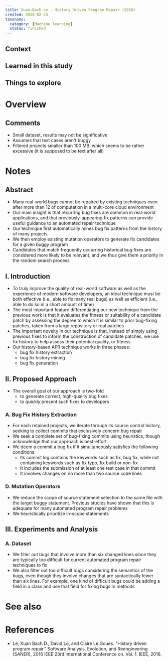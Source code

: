 ```yaml
---
title: Xuan-Bach Le - History Driven Program Repair (2016)
created: 2018-02-23
taxonomy:
  category: [Machine learning]
  status: finished
---
```


## Context

## Learned in this study

## Things to explore

# Overview
## Comments
* Small dataset, results may not be significative
* Assumes that test cases aren't buggy
* Filtered projects smaller than 100 MB, which seems to be rather excessive (it is supposed to be text after all)

# Notes
## Abstract
* Many real-world bugs cannot be repaired by existing techniques even after more than 12 of computation in a multi-core cloud environment
* Our main insight is that recurring bug fixes are common in real-world applications, and that previously-appearing fix patterns can provide useful guidance to an automated repair technique
* Our technique first automatically mines bug fix patterns from the history of many projects
* We then employ existing mutation operators to generate fix candidates for a given buggy program
* Candidates that match frequently occurring historical bug fixes are considered more likely to be relevant, and we thus give them a priority in the random search process

## I. Introduction
* To truly improve the quality of real-world software as well as the experience of modern software developers, an ideal technique must be both effective (i.e., able to fix many real bugs) as well as efficient (i.e., able to do so in a short amount of time)
* The most important feature differentiating our new technique from the previous work is that it evaluates the fitness or suitability of a candidate patch by assessing the degree to which it is similar to prior bug-fixing patches, taken from a large repository or real patches
* The important novelty in our technique is that, instead of simply using previous fixes to inform the construction of candidate patches, we use fix history to help assess their potential quality, or fitness
* Our history-based APR technique works in three phases:
	* bug fix history extraction
	* bug fix history mining
	* bug fix generation

## II. Proposed Approach
* The overall goal of our approach is two-fold
	* to generate correct, high-quality bug fixes
	* to quickly present such fixes to developers

### A. Bug Fix History Extraction
* For each retained projects, we iterate through its source control history, seeking to collect commits that exclusively concern bug repair
* We seek a complete set of bug-fixing commits using heuristics, though acknowledge that our approach is best-effort
* We deem a commit a bug fix if it simultaneously satisfies the following conditions:
	* Its commit log contains the keywords such as fix, bug fix, while not containing keywords such as fix typo, fix build or non-fix
	* It includes the submission of at least one test case in that commit
	* It involves changes on no more than two source code lines

### D. Mutation Operators
* We reduce the scope of source statement selection to the same file with the target buggy statement. Previous studies have shown that this is adequate for many automated program repair problems
* We heuristically prioritize in-scope statements

## III. Experiments and Analysis
### A. Dataset
* We filter out bugs that involve more than six changed lines since they are typically too difficult for current automated program repair techniques to fix
* We also filter out too difficult bugs considering the semantics of the bugs, even though they involve changes that are syntactically fewer than six lines. For example, one kind of difficult bugs could be adding a field in a class and use that field for fixing bugs in methods

# See also

# References
* Le, Xuan Bach D., David Lo, and Claire Le Goues. "History driven program repair." Software Analysis, Evolution, and Reengineering (SANER), 2016 IEEE 23rd International Conference on. Vol. 1. IEEE, 2016.
